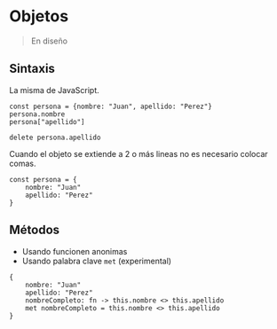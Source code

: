 # Objetos

> En diseño

## Sintaxis

La misma de JavaScript.

```
const persona = {nombre: "Juan", apellido: "Perez"}
persona.nombre
persona["apellido"]

delete persona.apellido
```

Cuando el objeto se extiende a 2 o más lineas no es necesario
colocar comas.

```
const persona = {
    nombre: "Juan"
    apellido: "Perez"
}
```

## Métodos

- Usando funcionen anonimas
- Usando palabra clave `met` (experimental)

```
{
    nombre: "Juan"
    apellido: "Perez"
    nombreCompleto: fn -> this.nombre <> this.apellido
    met nombreCompleto = this.nombre <> this.apellido
}
```
